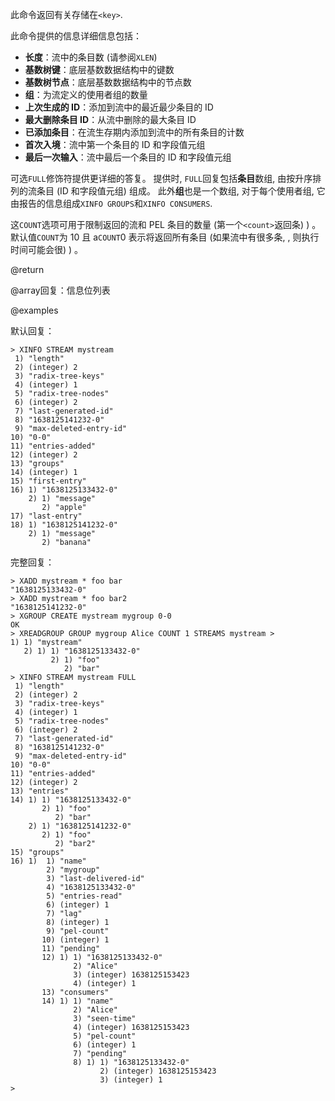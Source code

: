 此命令返回有关存储在`<key>`.

此命令提供的信息详细信息包括：

*   **长度**：流中的条目数 (请参阅`XLEN`)
*   **基数树键**：底层基数数据结构中的键数
*   **基数树节点**：底层基数数据结构中的节点数
*   **组**：为流定义的使用者组的数量
*   **上次生成的 ID**：添加到流中的最近最少条目的 ID
*   **最大删除条目 ID**：从流中删除的最大条目 ID
*   **已添加条目**：在流生存期内添加到流中的所有条目的计数
*   **首次入境**：流中第一个条目的 ID 和字段值元组
*   **最后一次输入**：流中最后一个条目的 ID 和字段值元组

可选`FULL`修饰符提供更详细的答复。
提供时, `FULL`回复包括**条目**数组, 由按升序排列的流条目 (ID 和字段值元组) 组成。
此外**组**也是一个数组, 对于每个使用者组, 它由报告的信息组成`XINFO GROUPS`和`XINFO CONSUMERS`.

这`COUNT`选项可用于限制返回的流和 PEL 条目的数量 (第一个`<count>`返回条) ) 。
默认值`COUNT`为 10 且 a`COUNT`0 表示将返回所有条目 (如果流中有很多条, , 则执行时间可能会很) ) 。

@return

@array回复：信息位列表

@examples

默认回复：

    > XINFO STREAM mystream
     1) "length"
     2) (integer) 2
     3) "radix-tree-keys"
     4) (integer) 1
     5) "radix-tree-nodes"
     6) (integer) 2
     7) "last-generated-id"
     8) "1638125141232-0"
     9) "max-deleted-entry-id"
    10) "0-0"
    11) "entries-added"
    12) (integer) 2
    13) "groups"
    14) (integer) 1
    15) "first-entry"
    16) 1) "1638125133432-0"
        2) 1) "message"
           2) "apple"
    17) "last-entry"
    18) 1) "1638125141232-0"
        2) 1) "message"
           2) "banana"

完整回复：

    > XADD mystream * foo bar
    "1638125133432-0"
    > XADD mystream * foo bar2
    "1638125141232-0"
    > XGROUP CREATE mystream mygroup 0-0
    OK
    > XREADGROUP GROUP mygroup Alice COUNT 1 STREAMS mystream >
    1) 1) "mystream"
       2) 1) 1) "1638125133432-0"
             2) 1) "foo"
                2) "bar"
    > XINFO STREAM mystream FULL
     1) "length"
     2) (integer) 2
     3) "radix-tree-keys"
     4) (integer) 1
     5) "radix-tree-nodes"
     6) (integer) 2
     7) "last-generated-id"
     8) "1638125141232-0"
     9) "max-deleted-entry-id"
    10) "0-0"
    11) "entries-added"
    12) (integer) 2
    13) "entries"
    14) 1) 1) "1638125133432-0"
           2) 1) "foo"
              2) "bar"
        2) 1) "1638125141232-0"
           2) 1) "foo"
              2) "bar2"
    15) "groups"
    16) 1)  1) "name"
            2) "mygroup"
            3) "last-delivered-id"
            4) "1638125133432-0"
            5) "entries-read"
            6) (integer) 1
            7) "lag"
            8) (integer) 1
            9) "pel-count"
           10) (integer) 1
           11) "pending"
           12) 1) 1) "1638125133432-0"
                  2) "Alice"
                  3) (integer) 1638125153423
                  4) (integer) 1
           13) "consumers"
           14) 1) 1) "name"
                  2) "Alice"
                  3) "seen-time"
                  4) (integer) 1638125153423
                  5) "pel-count"
                  6) (integer) 1
                  7) "pending"
                  8) 1) 1) "1638125133432-0"
                        2) (integer) 1638125153423
                        3) (integer) 1
    >
